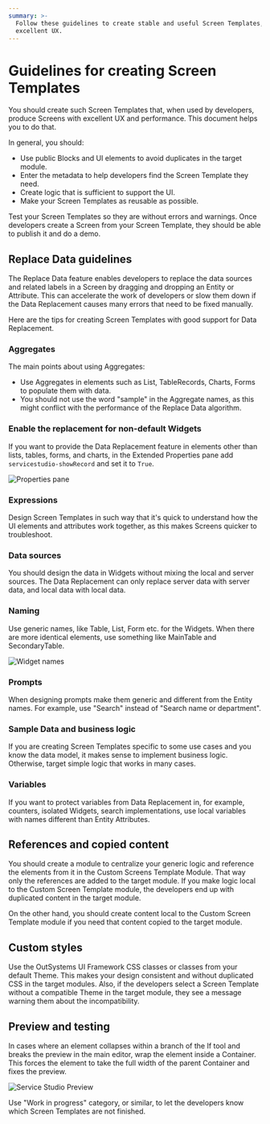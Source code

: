 ```yaml
---
summary: >-
  Follow these guidelines to create stable and useful Screen Templates, with an
  excellent UX.
---
```


# Guidelines for creating Screen Templates

You should create such Screen Templates that, when used by developers, produce Screens with excellent UX and performance. This document helps you to do that.

In general, you should:

* Use public Blocks and UI elements to avoid duplicates in the target module. 
* Enter the metadata to help developers find the Screen Template they need.
* Create logic that is sufficient to support the UI.
* Make your Screen Templates as reusable as possible.

Test your Screen Templates so they are without errors and warnings. Once developers create a Screen from your Screen Template, they should be able to publish it and do a demo.

## Replace Data guidelines

The Replace Data feature enables developers to replace the data sources and related labels in a Screen by dragging and dropping an Entity or Attribute. This can accelerate the work of developers or slow them down if the Data Replacement causes many errors that need to be fixed manually.

Here are the tips for creating Screen Templates with good support for Data Replacement.

### Aggregates

The main points about using Aggregates:

* Use Aggregates in elements such as List, TableRecords, Charts, Forms to populate them with data.
* You should not use the word "sample" in the Aggregate names, as this might conflict with the performance of the Replace Data algorithm.

### Enable the replacement for non-default Widgets

If you want to provide the Data Replacement feature in elements other than lists, tables, forms, and charts, in the Extended Properties pane add `servicestudio-showRecord` and set it to `True`.

![Properties pane](../../../../.gitbook/assets/guidelines-enable-replace-data.png)

### Expressions

Design Screen Templates in such way that it's quick to understand how the UI elements and attributes work together, as this makes Screens quicker to troubleshoot.

### Data sources

You should design the data in Widgets without mixing the local and server sources. The Data Replacement can only replace server data with server data, and local data with local data.

### Naming

Use generic names, like Table, List, Form etc. for the Widgets. When there are more identical elements, use something like MainTable and SecondaryTable.

![Widget names](../../../../.gitbook/assets/widget-names.png)

### Prompts

When designing prompts make them generic and different from the Entity names. For example, use "Search" instead of "Search name or department".

### Sample Data and business logic

If you are creating Screen Templates specific to some use cases and you know the data model, it makes sense to implement business logic. Otherwise, target simple logic that works in many cases.

### Variables

If you want to protect variables from Data Replacement in, for example, counters, isolated Widgets, search implementations, use local variables with names different than Entity Attributes.

## References and copied content

You should create a module to centralize your generic logic and reference the elements from it in the Custom Screens Template Module. That way only the references are added to the target module. If you make logic local to the Custom Screen Template module, the developers end up with duplicated content in the target module.

On the other hand, you should create content local to the Custom Screen Template module if you need that content copied to the target module.

## Custom styles

Use the OutSystems UI Framework CSS classes or classes from your default Theme. This makes your design consistent and without duplicated CSS in the target modules. Also, if the developers select a Screen Template without a compatible Theme in the target module, they see a message warning them about the incompatibility.

## Preview and testing

In cases where an element collapses within a branch of the If tool and breaks the preview in the main editor, wrap the element inside a Container. This forces the element to take the full width of the parent Container and fixes the preview.

![Service Studio Preview](../../../../.gitbook/assets/guidelines-wrap-if.gif)

Use "Work in progress" category, or similar, to let the developers know which Screen Templates are not finished.

